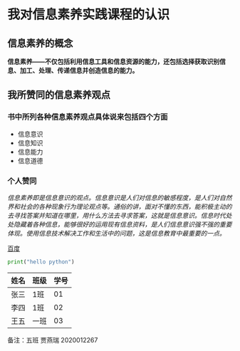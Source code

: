 # 我对信息素养实践课程的认识

## 信息素养的概念

 **信息素养——不仅包括利用信息工具和信息资源的能力，还包括选择获取识别信息、加工、处理、传递信息并创造信息的能力。**

## 我所赞同的信息素养观点

### 书中所列各种信息素养观点具体说来包括四个方面

- 信息意识
- 信息知识
- 信息能力
- 信息道德

### 个人赞同

*信息素养即是信息意识的观点。信息意识是人们对信息的敏感程度，是人们对自然界和社会的各种现象行为理论观点等。通俗的讲，面对不懂的东西，能积极主动的去寻找答案并知道在哪里，用什么方法去寻求答案，这就是信息意识。信息时代处处隐藏着各种信息，能够很好的运用现有信息资料，是人们信息意识强不强的重要体现。使用信息技术解决工作和生活中的问题，这是信息教育中最重要的一点。*

[百度](https://www.baidu.com)

```python
print("hello python")
```

| 姓名 | 班级 | 学号 |
| ---- | ---- | ---- |
| 张三 | 1班  | 01   |
| 李四     | 1班     |   02   |
|  王五    |   一班   |  03    |

备注：五班 贾燕瑞 2020012267









